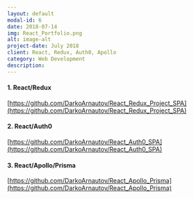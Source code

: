 ```yaml
---
layout: default
modal-id: 6
date: 2018-07-14
img: React_Portfolio.png
alt: image-alt
project-date: July 2018
client: React, Redux, Auth0, Apollo
category: Web Development
description: 
---
```


#### 1. React/Redux

[https://github.com/DarkoArnautov/React_Redux_Project_SPA](https://github.com/DarkoArnautov/React_Redux_Project_SPA)

#### 2. React/Auth0

[https://github.com/DarkoArnautov/React_Auth0_SPA](https://github.com/DarkoArnautov/React_Auth0_SPA)

#### 3. React/Apollo/Prisma

[https://github.com/DarkoArnautov/React_Apollo_Prisma](https://github.com/DarkoArnautov/React_Apollo_Prisma)
